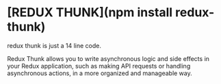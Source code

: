 # [REDUX THUNK](npm install redux-thunk)

redux thunk is just a 14 line code.

Redux Thunk allows you to write asynchronous logic and side effects in your Redux application, such as making API requests or handling asynchronous actions, in a more organized and manageable way.


